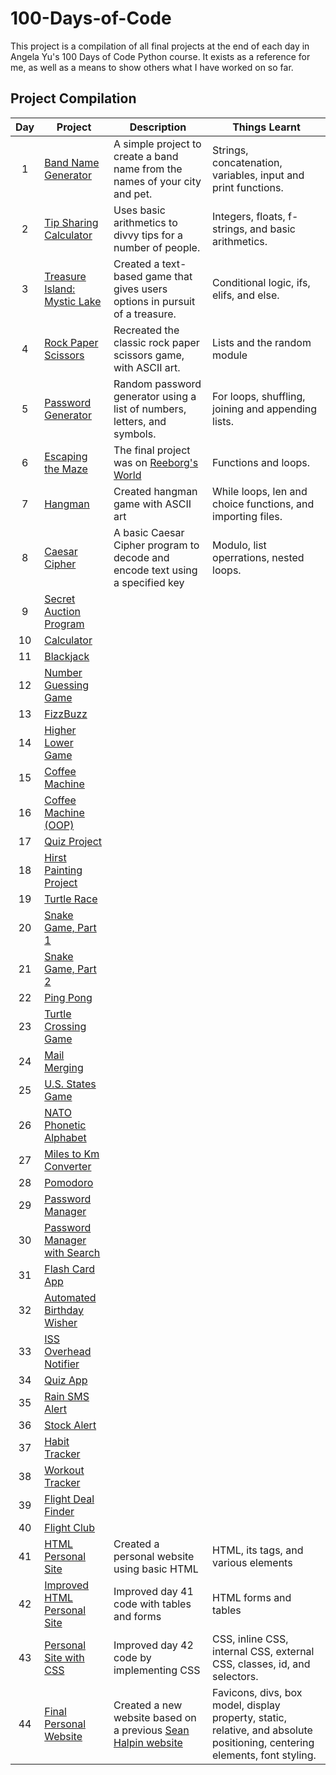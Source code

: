 # 100-Days-of-Code
 This project is a compilation of all final projects at the end of each day in Angela Yu's 100 Days of Code Python course.
 It exists as a reference for me, as well as a means to show others what I have worked on so far. 
 
 ## Project Compilation
| Day | Project                                                            | Description | Things Learnt |
|:----:|-------------------------------------------------------------------|-------------|---------------|
| 1   | [Band Name Generator](/Day%201%20Band%20Name%20Generator/)                   | A simple project to create a band name from the names of your city and pet.| Strings, concatenation, variables, input and print functions.
| 2   | [Tip Sharing Calculator](/Day%202%20Tip%20Calculator/)                       | Uses basic arithmetics to divvy tips for a number of people. | Integers, floats, f-strings, and basic arithmetics. |
| 3   | [Treasure Island: Mystic Lake](/Day%203%20Mystic%20Lake/)                  | Created a text-based game that gives users options in pursuit of a treasure.  | Conditional logic, ifs, elifs, and else. |
| 4   | [Rock Paper Scissors](/Day%204%20Rock%20Paper%20Scissors/)                   | Recreated the classic rock paper scissors game, with ASCII art. | Lists and the random module |
| 5   | [Password Generator](/Day%205%20PyPassword%20Generator/)                   | Random password generator using a list of numbers, letters, and symbols. | For loops, shuffling, joining and appending lists. | 
| 6   | [Escaping the Maze](https://reeborg.ca/reeborg.html?lang=en&mode=python&menu=worlds%2Fmenus%2Freeborg_intro_en.json&name=Maze&url=worlds%2Ftutorial_en%2Fmaze1.json)  |The final project was on [Reeborg's World](https://reeborg.ca/index_en.html) | Functions and loops. |
| 7   | [Hangman](/Day%207%20Hangman/)                                           | Created hangman game with ASCII art | While loops, len and choice functions, and importing files. |
| 8   | [Caesar Cipher](/Day%208%20Caesar%20Cipher/)                               | A basic Caesar Cipher program to decode and encode text using a specified key | Modulo, list operrations, nested loops. |
| 9   | [Secret Auction Program](/Day%209%20Blind%20Auction%20Program/)              |             |
| 10  | [Calculator](/Day%2010%20Calculator%20Function/)                           |             |
| 11  | [Blackjack](/Day%2011%20Blackjack/)                                      |             |
| 12  | [Number Guessing Game](/Day%2012%20Guess%20the%20Number/)                    |             |
| 13  | [FizzBuzz](/Day%2013%20Fizzbuzz/)                                        |             |
| 14  | [Higher Lower Game](/Day%2014%20Higher%20Lower%20Game/)                      |             |
| 15  | [Coffee Machine](/Day%2015%20Coffee%20Machine/)                            |             |
| 16  | [Coffee Machine (OOP)](/Day%2016%20Coffee%20Maker%20(OOP)/)                  |             |
| 17  | [Quiz Project](/Day%2017%20Quiz%20Project/)                                |             |
| 18  | [Hirst Painting Project](/Day%2018%20Hirst%20Painting/)                    |             |
| 19  | [Turtle Race](/Day%2019%20Turtle%20Race/)                                  |             |
| 20  | [Snake Game, Part 1](/Day%2020-21%20Snake%20Game/)                         |             |
| 21  | [Snake Game, Part 2](/Day%2020-21%20Snake%20Game/)                         |             |
| 22  | [Ping Pong](/Day%2022%20Ping%20Pong/)                                      |             |
| 23  | [Turtle Crossing Game](/Day%2023%20Turtle%20Crossing%20Game/)                |             |
| 24  | [Mail Merging](/Day%2024%20Mail%20Merging/)                                |             |
| 25  | [U.S. States Game](/Day%2025%20Sporcle's%20Name%20the%20State%20Game/)           |             |
| 26  | [NATO Phonetic Alphabet](/Day%2026%20NATO%20Phonetic%20Alphabet/)            |             |
| 27  | [Miles to Km Converter](/Day%2027%20Miles%20to%20Kilometers%20Converter/)      |             |
| 28  | [Pomodoro](/Day%2028%20Pomodoro/)                                        |             |
| 29  | [Password Manager](/Day%2029-30%20Password%20Manager/)                     |             |
| 30  | [Password Manager with Search](/Day%2029-30%20Password%20Manager/)         |             |
| 31  | [Flash Card App](/Day%2031%20Flashcard%20App/)                             |             |
| 32  | [Automated Birthday Wisher](/Day%2032%20Automatic%20Birthday%20Wisher/)      |             |
| 33  | [ISS Overhead Notifier](/Day%2033%20ISS%20Overhead%20Notifier/)              |             |
| 34  | [Quiz App](/Day%2034%20Quizler%20App/)                                     |             |
| 35  | [Rain SMS Alert](/Day%2035%20Rain%20SMS%20Alert/)                            |             |
| 36  | [Stock Alert](/Day%2036%20Stock%20Trading%20News%20Alert/)                     |             |
| 37  | [Habit Tracker](/Day%2037%20Habit%20Tracker%20(with%20Pixela)/)                |             |
| 38  | [Workout Tracker](/Day%2038%20Workout%20Tracker/)                          |             |
| 39  | [Flight Deal Finder](/Day%2039%20Flight%20Deal%20Finder/)                    |             |
| 40  | [Flight Club](/Day%2040%20Flight%20Club/)                                  |             |
| 41  | [HTML Personal Site](/Day%2041%20HTML%20Personal%20Site/)                    | Created a personal website using basic HTML | HTML, its tags, and various elements |
| 42  | [Improved HTML Personal Site](/Day%2042%20Improved%20HTML%20Personal%20Site/)  | Improved day 41 code with tables and forms | HTML forms and tables |             |
| 43  | [Personal Site with CSS](/Day%2043%20Personal%20Site%20with%20CSS/)  | Improved day 42 code by implementing CSS | CSS, inline CSS, internal CSS, external CSS, classes, id, and selectors. 
| 44| [Final Personal Website](/Day%2044%20Final%20Personal%20Website/) | Created a new website based on a previous [Sean Halpin website](https://web.archive.org/web/20180819202235js_/http://seanhalpin.io/)  | Favicons, divs, box model, display property, static, relative, and absolute positioning, centering elements, font styling. 
